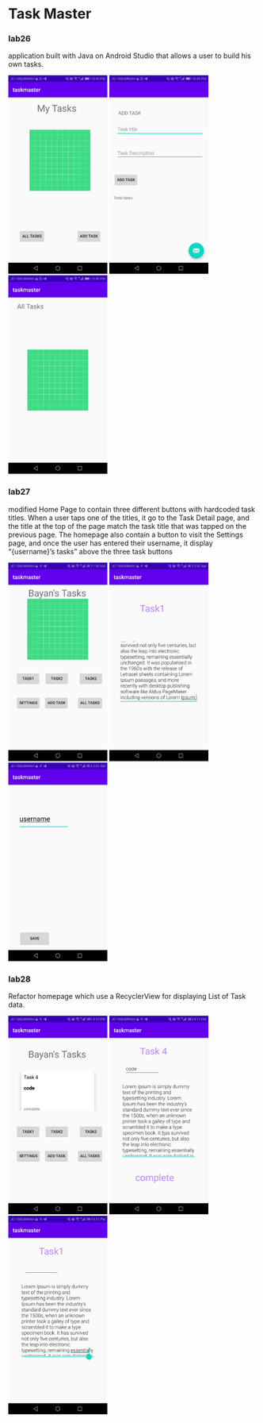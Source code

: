 # Task Master



### lab26
 application built with Java on Android Studio that allows a user to build his own tasks.



 <img src="https://github.com/BayanKhalil/taskmaster/blob/main/screenshots/Screenshot_20210808-224552.jpg" alt="1" width="200"/>

<img src="https://github.com/BayanKhalil/taskmaster/blob/main/screenshots/Screenshot_20210808-224559.jpg" alt="2" width="200"/>

<img src="https://github.com/BayanKhalil/taskmaster/blob/main/screenshots/Screenshot_20210808-224607.jpg" alt="3" width="200"/>
 

### lab27
modified Home Page to contain three different buttons with hardcoded task titles. When a user taps one of the titles, it  go to the Task Detail page, and the title at the top of the page match the task title that was tapped on the previous page.
The homepage also contain a button to visit the Settings page, and once the user has entered their username, it display “{username}’s tasks” above the three task buttons

 <img src="https://github.com/BayanKhalil/taskmaster/blob/main/screenshots/home27.jpg" alt="1" width="200"/>

<img src="https://github.com/BayanKhalil/taskmaster/blob/main/screenshots/details27.jpg" alt="2" width="200"/>

<img src="https://github.com/BayanKhalil/taskmaster/blob/main/screenshots/settings27.jpg" alt="3" width="200"/>


### lab28
Refactor homepage which use a RecyclerView for displaying List of Task data.

 <img src="https://github.com/BayanKhalil/taskmaster/blob/main/screenshots/home28.jpg" alt="1" width="200"/>

<img src="https://github.com/BayanKhalil/taskmaster/blob/main/screenshots/RecycleTasks.jpg" alt="2" width="200"/>

<img src="https://github.com/BayanKhalil/taskmaster/blob/main/screenshots/taskdetails28.jpg" alt="3" width="200"/>
